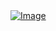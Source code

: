 <a href="https://slickdigi.com/">
  <img src="https://github.com/user-attachments/assets/355b6865-9da1-4356-91d5-26ab40f7d2be" alt="Image">
</a>
